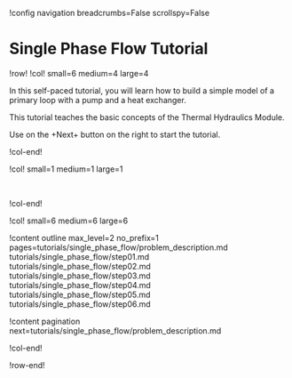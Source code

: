 !config navigation breadcrumbs=False scrollspy=False

# Single Phase Flow Tutorial


!row!
!col! small=6 medium=4 large=4

In this self-paced tutorial, you will learn how to build a simple model of a primary loop with a pump and a heat exchanger.

This tutorial teaches the basic concepts of the Thermal Hydraulics Module.

Use on the +Next+ button on the right to start the tutorial.

!col-end!

!col! small=1 medium=1 large=1

&nbsp;

!col-end!

!col! small=6 medium=6 large=6

!content outline
  max_level=2
  no_prefix=1
  pages=tutorials/single_phase_flow/problem_description.md
    tutorials/single_phase_flow/step01.md
    tutorials/single_phase_flow/step02.md
    tutorials/single_phase_flow/step03.md
    tutorials/single_phase_flow/step04.md
    tutorials/single_phase_flow/step05.md
    tutorials/single_phase_flow/step06.md

!content pagination next=tutorials/single_phase_flow/problem_description.md

!col-end!

!row-end!

